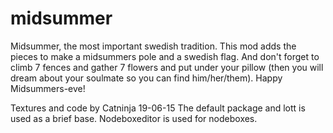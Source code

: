# midsummer

Midsummer, the most important swedish tradition. This mod adds the pieces to make a midsummers pole and a swedish flag. And don't forget to climb 7 fences and gather 7 flowers and put under your pillow (then you will dream about your soulmate so you can find him/her/them). Happy Midsummers-eve!

Textures and code by Catninja 19-06-15
The default package and lott is used as a brief base. Nodeboxeditor is used for nodeboxes.
